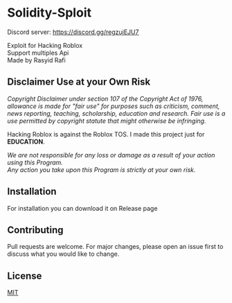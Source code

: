 # Solidity-Sploit

Discord server: https://discord.gg/regzujEJU7

Exploit for Hacking Roblox  
Support multiples Api  
Made by Rasyid Rafi  

## Disclaimer Use at your Own Risk

_Copyright Disclaimer under section 107 of the Copyright Act of 1976, allowance is made for "fair use" for purposes such as criticism, comment, news reporting, teaching, scholarship, education and research. Fair use is a use permitted by copyright statute that might otherwise be infringing._

Hacking Roblox is against the Roblox TOS. I made this project just for **EDUCATION**.

_We are not responsible for any loss or damage as a result of your action using this Program._  
_Any action you take upon this Program is strictly at your own risk._

## Installation

For installation you can download it on Release page

## Contributing

Pull requests are welcome. For major changes, please open an issue first to discuss what you would like to change.  

## License

[MIT](https://github.com/itachicoders/Solidity-Sploit/blob/master/LICENSE)
